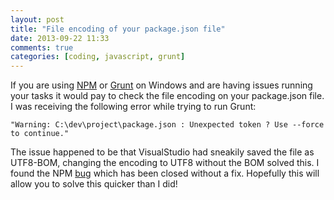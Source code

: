 ```yaml
---
layout: post
title: "File encoding of your package.json file"
date: 2013-09-22 11:33
comments: true
categories: [coding, javascript, grunt]
---
```


If you are using [NPM](https://npmjs.org/) or [Grunt](http://gruntjs.com) on Windows and are having issues running your tasks it would pay to check the file encoding on your package.json file. I was receiving the following error while trying to run Grunt:

```
"Warning: C:\dev\project\package.json : Unexpected token ? Use --force to continue."
```

The issue happened to be that VisualStudio had sneakily saved the file as UTF8-BOM, changing the encoding to UTF8 without the BOM solved this. I found the NPM [bug](https://github.com/isaacs/npm/issues/3358) which has been closed without a fix. Hopefully this will allow you to solve this quicker than I did!
